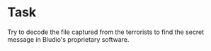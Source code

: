 # Task

Try to decode the file captured from the terrorists to find the secret message in Bludio's proprietary software.
